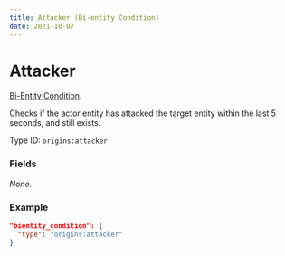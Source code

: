 ```yaml
---
title: Attacker (Bi-entity Condition)
date: 2021-10-07
---
```

# Attacker

[Bi-Entity Condition](../bientity_conditions.md).

Checks if the actor entity has attacked the target entity within the last 5 seconds, and still exists.

Type ID: `origins:attacker`

### Fields

_None._

### Example

```json
"bientity_condition": {
  "type": "origins:attacker"
}
```
